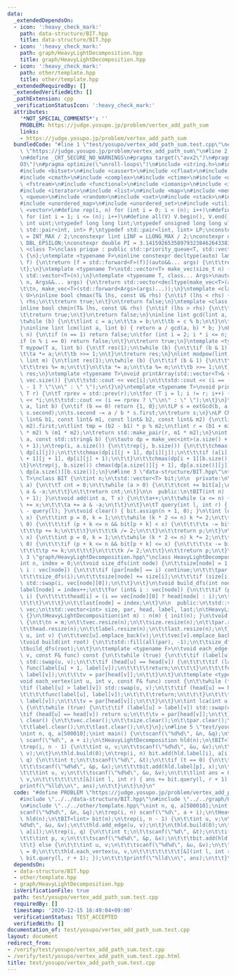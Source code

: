 ```yaml
---
data:
  _extendedDependsOn:
  - icon: ':heavy_check_mark:'
    path: data-structure/BIT.hpp
    title: data-structure/BIT.hpp
  - icon: ':heavy_check_mark:'
    path: graph/HeavyLightDecomposition.hpp
    title: graph/HeavyLightDecomposition.hpp
  - icon: ':heavy_check_mark:'
    path: other/template.hpp
    title: other/template.hpp
  _extendedRequiredBy: []
  _extendedVerifiedWith: []
  _pathExtension: cpp
  _verificationStatusIcon: ':heavy_check_mark:'
  attributes:
    '*NOT_SPECIAL_COMMENTS*': ''
    PROBLEM: https://judge.yosupo.jp/problem/vertex_add_path_sum
    links:
    - https://judge.yosupo.jp/problem/vertex_add_path_sum
  bundledCode: "#line 1 \"test/yosupo/vertex_add_path_sum.test.cpp\"\n#define PROBLEM\
    \ \"https://judge.yosupo.jp/problem/vertex_add_path_sum\"\n#line 2 \"other/template.hpp\"\
    \n#define _CRT_SECURE_NO_WARNINGS\n#pragma target(\"avx2\")\n#pragma optimize(\"\
    O3\")\n#pragma optimize(\"unroll-loops\")\n#include <string.h>\n#include <algorithm>\n\
    #include <bitset>\n#include <cassert>\n#include <cfloat>\n#include <climits>\n\
    #include <cmath>\n#include <complex>\n#include <ctime>\n#include <deque>\n#include\
    \ <fstream>\n#include <functional>\n#include <iomanip>\n#include <iostream>\n\
    #include <iterator>\n#include <list>\n#include <map>\n#include <memory>\n#include\
    \ <queue>\n#include <random>\n#include <set>\n#include <stack>\n#include <string>\n\
    #include <unordered_map>\n#include <unordered_set>\n#include <utility>\n#include\
    \ <vector>\n#define rep(i, n) for (int i = 0; i < (n); i++)\n#define REP(i, n)\
    \ for (int i = 1; i <= (n); i++)\n#define all(V) V.begin(), V.end()\ntypedef unsigned\
    \ int uint;\ntypedef long long lint;\ntypedef unsigned long long ulint;\ntypedef\
    \ std::pair<int, int> P;\ntypedef std::pair<lint, lint> LP;\nconstexpr int INF\
    \ = INT_MAX / 2;\nconstexpr lint LINF = LLONG_MAX / 2;\nconstexpr double eps =\
    \ DBL_EPSILON;\nconstexpr double PI = 3.141592653589793238462643383279;\ntemplate\
    \ <class T>\nclass prique : public std::priority_queue<T, std::vector<T>, std::greater<T>>\
    \ {\n};\ntemplate <typename F>\ninline constexpr decltype(auto) lambda_fix(F&&\
    \ f) {\n\treturn [f = std::forward<F>(f)](auto&&... args) {\n\t\treturn f(f, std::forward<decltype(args)>(args)...);\n\
    \t};\n}\ntemplate <typename T>\nstd::vector<T> make_vec(size_t n) {\n\treturn\
    \ std::vector<T>(n);\n}\ntemplate <typename T, class... Args>\nauto make_vec(size_t\
    \ n, Args&&... args) {\n\treturn std::vector<decltype(make_vec<T>(args...))>(\n\
    \t\tn, make_vec<T>(std::forward<Args>(args)...));\n}\ntemplate <class T, class\
    \ U>\ninline bool chmax(T& lhs, const U& rhs) {\n\tif (lhs < rhs) {\n\t\tlhs =\
    \ rhs;\n\t\treturn true;\n\t}\n\treturn false;\n}\ntemplate <class T, class U>\n\
    inline bool chmin(T& lhs, const U& rhs) {\n\tif (lhs > rhs) {\n\t\tlhs = rhs;\n\
    \t\treturn true;\n\t}\n\treturn false;\n}\ninline lint gcd(lint a, lint b) {\n\
    \twhile (b) {\n\t\tlint c = a;\n\t\ta = b;\n\t\tb = c % b;\n\t}\n\treturn a;\n\
    }\ninline lint lcm(lint a, lint b) { return a / gcd(a, b) * b; }\nbool isprime(lint\
    \ n) {\n\tif (n == 1) return false;\n\tfor (int i = 2; i * i <= n; i++) {\n\t\t\
    if (n % i == 0) return false;\n\t}\n\treturn true;\n}\ntemplate <typename T>\n\
    T mypow(T a, lint b) {\n\tT res(1);\n\twhile (b) {\n\t\tif (b & 1) res *= a;\n\
    \t\ta *= a;\n\t\tb >>= 1;\n\t}\n\treturn res;\n}\nlint modpow(lint a, lint b,\
    \ lint m) {\n\tlint res(1);\n\twhile (b) {\n\t\tif (b & 1) {\n\t\t\tres *= a;\n\
    \t\t\tres %= m;\n\t\t}\n\t\ta *= a;\n\t\ta %= m;\n\t\tb >>= 1;\n\t}\n\treturn\
    \ res;\n}\ntemplate <typename T>\nvoid printArray(std::vector<T>& vec) {\n\trep(i,\
    \ vec.size()) {\n\t\tstd::cout << vec[i];\n\t\tstd::cout << (i == (int)vec.size()\
    \ - 1 ? \"\\n\" : \" \");\n\t}\n}\ntemplate <typename T>\nvoid printArray(T l,\
    \ T r) {\n\tT rprev = std::prev(r);\n\tfor (T i = l; i != r; i++) {\n\t\tstd::cout\
    \ << *i;\n\t\tstd::cout << (i == rprev ? \"\\n\" : \" \");\n\t}\n}\nLP extGcd(lint\
    \ a, lint b) {\n\tif (b == 0) return {1, 0};\n\tLP s = extGcd(b, a % b);\n\tstd::swap(s.first,\
    \ s.second);\n\ts.second -= a / b * s.first;\n\treturn s;\n}\nLP ChineseRem(const\
    \ lint& b1, const lint& m1, const lint& b2, const lint& m2) {\n\tlint p = extGcd(m1,\
    \ m2).first;\n\tlint tmp = (b2 - b1) * p % m2;\n\tlint r = (b1 + m1 * tmp + m1\
    \ * m2) % (m1 * m2);\n\treturn std::make_pair(r, m1 * m2);\n}\nint LCS(const std::string&\
    \ a, const std::string& b) {\n\tauto dp = make_vec<int>(a.size() + 1, b.size()\
    \ + 1);\n\trep(i, a.size()) {\n\t\trep(j, b.size()) {\n\t\t\tchmax(dp[i + 1][j],\
    \ dp[i][j]);\n\t\t\tchmax(dp[i][j + 1], dp[i][j]);\n\t\t\tif (a[i] == b[j]) chmax(dp[i\
    \ + 1][j + 1], dp[i][j] + 1);\n\t\t}\n\t\tchmax(dp[i + 1][b.size()], dp[i][b.size()]);\n\
    \t}\n\trep(j, b.size()) chmax(dp[a.size()][j + 1], dp[a.size()][j]);\n\treturn\
    \ dp[a.size()][b.size()];\n}\n#line 3 \"data-structure/BIT.hpp\"\ntemplate <typename\
    \ T>\nclass BIT {\n\tint n;\n\tstd::vector<T> bit;\n\n  private:\n\tT query(int\
    \ a) {\n\t\tT cnt = 0;\n\t\twhile (a > 0) {\n\t\t\tcnt += bit[a];\n\t\t\ta -=\
    \ a & -a;\n\t\t}\n\t\treturn cnt;\n\t}\n\n  public:\n\tBIT(int n) : n(n) { bit.resize(n\
    \ + 1); }\n\tvoid add(int a, T x) {\n\t\ta++;\n\t\twhile (a <= n) {\n\t\t\tbit[a]\
    \ += x;\n\t\t\ta += a & -a;\n\t\t}\n\t}\n\tT query(int l, int r) { return query(r)\
    \ - query(l); }\n\tvoid clear() { bit.assign(n + 1, 0); }\n\tint lower_bound(T\
    \ x) {\n\t\tint p = 0, k = 1;\n\t\twhile (k * 2 <= n) k *= 2;\n\t\twhile (k >\
    \ 0) {\n\t\t\tif (p + k <= n && bit[p + k] < x) {\n\t\t\t\tx -= bit[p + k];\n\t\
    \t\t\tp += k;\n\t\t\t}\n\t\t\tk /= 2;\n\t\t}\n\t\treturn p;\n\t}\n\tint upper_bound(T\
    \ x) {\n\t\tint p = 0, k = 1;\n\t\twhile (k * 2 <= n) k *= 2;\n\t\twhile (k >\
    \ 0) {\n\t\t\tif (p + k <= n && bit[p + k] <= x) {\n\t\t\t\tx -= bit[p + k];\n\
    \t\t\t\tp += k;\n\t\t\t}\n\t\t\tk /= 2;\n\t\t}\n\t\treturn p;\n\t}\n};\n#line\
    \ 3 \"graph/HeavyLightDecomposition.hpp\"\nclass HeavyLightDecomposition {\n\t\
    int n, index = 0;\n\tvoid size_dfs(int node) {\n\t\tsize[node] = 1;\n\t\tfor (int&\
    \ i : vec[node]) {\n\t\t\tif (par[node] == i) continue;\n\t\t\tpar[i] = node;\n\
    \t\t\tsize_dfs(i);\n\t\t\tsize[node] += size[i];\n\t\t\tif (size[i] > size[vec[node][0]])\
    \ std::swap(i, vec[node][0]);\n\t\t}\n\t}\n\tvoid build_dfs(int node) {\n\t\t\
    label[node] = index++;\n\t\tfor (int& i : vec[node]) {\n\t\t\tif (par[node] !=\
    \ i) {\n\t\t\t\thead[i] = (i == vec[node][0] ? head[node] : i);\n\t\t\t\tbuild_dfs(i);\n\
    \t\t\t}\n\t\t}\n\t\tlast[node] = index;\n\t}\n\n  public:\n\tstd::vector<std::vector<int>>\
    \ vec;\n\tstd::vector<int> size, par, head, label, last;\n\tHeavyLightDecomposition()\
    \ {}\n\tHeavyLightDecomposition(int m) : n(m) { init(n); }\n\tvoid init(int m)\
    \ {\n\t\tn = m;\n\t\tvec.resize(n);\n\t\tsize.resize(n);\n\t\tpar.resize(n);\n\
    \t\thead.resize(n);\n\t\tlabel.resize(n);\n\t\tlast.resize(n);\n\t}\n\tvoid add_edge(int\
    \ u, int v) {\n\t\tvec[u].emplace_back(v);\n\t\tvec[v].emplace_back(u);\n\t}\n\
    \tvoid build(int root) {\n\t\tstd::fill(all(par), -1);\n\t\tsize_dfs(root);\n\t\
    \tbuild_dfs(root);\n\t}\n\ttemplate <typename F>\n\tvoid each_edge(int u, int\
    \ v, const F& func) const {\n\t\twhile (true) {\n\t\t\tif (label[u] > label[v])\
    \ std::swap(u, v);\n\t\t\tif (head[u] == head[v]) {\n\t\t\t\tif (label[u] != label[v])\
    \ func(label[u] + 1, label[v]);\n\t\t\t\treturn;\n\t\t\t}\n\t\t\tfunc(label[head[v]],\
    \ label[v]);\n\t\t\tv = par[head[v]];\n\t\t}\n\t}\n\ttemplate <typename F>\n\t\
    void each_vertex(int u, int v, const F& func) const {\n\t\twhile (true) {\n\t\t\
    \tif (label[u] > label[v]) std::swap(u, v);\n\t\t\tif (head[u] == head[v]) {\n\
    \t\t\t\tfunc(label[u], label[v]);\n\t\t\t\treturn;\n\t\t\t}\n\t\t\tfunc(label[head[v]],\
    \ label[v]);\n\t\t\tv = par[head[v]];\n\t\t}\n\t}\n\tint lca(int u, int v) const\
    \ {\n\t\twhile (true) {\n\t\t\tif (label[u] > label[v]) std::swap(u, v);\n\t\t\
    \tif (head[u] == head[v]) return u;\n\t\t\tv = par[head[v]];\n\t\t}\n\t}\n\tvoid\
    \ clear() {\n\t\tvec.clear();\n\t\tsize.clear();\n\t\tpar.clear();\n\t\thead.clear();\n\
    \t\tlabel.clear();\n\t\tlast.clear();\n\t}\n};\n#line 5 \"test/yosupo/vertex_add_path_sum.test.cpp\"\
    \nint n, q, a[500010];\nint main() {\n\tscanf(\"%d%d\", &n, &q);\n\trep(i, n)\
    \ scanf(\"%d\", a + i);\n\tHeavyLightDecomposition hld(n);\n\tBIT<lint> bit(n);\n\
    \trep(i, n - 1) {\n\t\tint u, v;\n\t\tscanf(\"%d%d\", &u, &v);\n\t\thld.add_edge(u,\
    \ v);\n\t}\n\thld.build(0);\n\trep(i, n) bit.add(hld.label[i], a[i]);\n\trep(i,\
    \ q) {\n\t\tint t;\n\t\tscanf(\"%d\", &t);\n\t\tif (t == 0) {\n\t\t\tint p, x;\n\
    \t\t\tscanf(\"%d%d\", &p, &x);\n\t\t\tbit.add(hld.label[p], x);\n\t\t} else {\n\
    \t\t\tint u, v;\n\t\t\tscanf(\"%d%d\", &u, &v);\n\t\t\tlint ans = 0;\n\t\t\thld.each_vertex(u,\
    \ v,\n\t\t\t\t\t\t\t[&](int l, int r) { ans += bit.query(l, r + 1); });\n\t\t\t\
    printf(\"%lld\\n\", ans);\n\t\t}\n\t}\n}\n"
  code: "#define PROBLEM \"https://judge.yosupo.jp/problem/vertex_add_path_sum\"\n\
    #include \"../../data-structure/BIT.hpp\"\n#include \"../../graph/HeavyLightDecomposition.hpp\"\
    \n#include \"../../other/template.hpp\"\nint n, q, a[500010];\nint main() {\n\t\
    scanf(\"%d%d\", &n, &q);\n\trep(i, n) scanf(\"%d\", a + i);\n\tHeavyLightDecomposition\
    \ hld(n);\n\tBIT<lint> bit(n);\n\trep(i, n - 1) {\n\t\tint u, v;\n\t\tscanf(\"\
    %d%d\", &u, &v);\n\t\thld.add_edge(u, v);\n\t}\n\thld.build(0);\n\trep(i, n) bit.add(hld.label[i],\
    \ a[i]);\n\trep(i, q) {\n\t\tint t;\n\t\tscanf(\"%d\", &t);\n\t\tif (t == 0) {\n\
    \t\t\tint p, x;\n\t\t\tscanf(\"%d%d\", &p, &x);\n\t\t\tbit.add(hld.label[p], x);\n\
    \t\t} else {\n\t\t\tint u, v;\n\t\t\tscanf(\"%d%d\", &u, &v);\n\t\t\tlint ans\
    \ = 0;\n\t\t\thld.each_vertex(u, v,\n\t\t\t\t\t\t\t[&](int l, int r) { ans +=\
    \ bit.query(l, r + 1); });\n\t\t\tprintf(\"%lld\\n\", ans);\n\t\t}\n\t}\n}"
  dependsOn:
  - data-structure/BIT.hpp
  - other/template.hpp
  - graph/HeavyLightDecomposition.hpp
  isVerificationFile: true
  path: test/yosupo/vertex_add_path_sum.test.cpp
  requiredBy: []
  timestamp: '2020-12-15 16:49:04+09:00'
  verificationStatus: TEST_ACCEPTED
  verifiedWith: []
documentation_of: test/yosupo/vertex_add_path_sum.test.cpp
layout: document
redirect_from:
- /verify/test/yosupo/vertex_add_path_sum.test.cpp
- /verify/test/yosupo/vertex_add_path_sum.test.cpp.html
title: test/yosupo/vertex_add_path_sum.test.cpp
---
```

